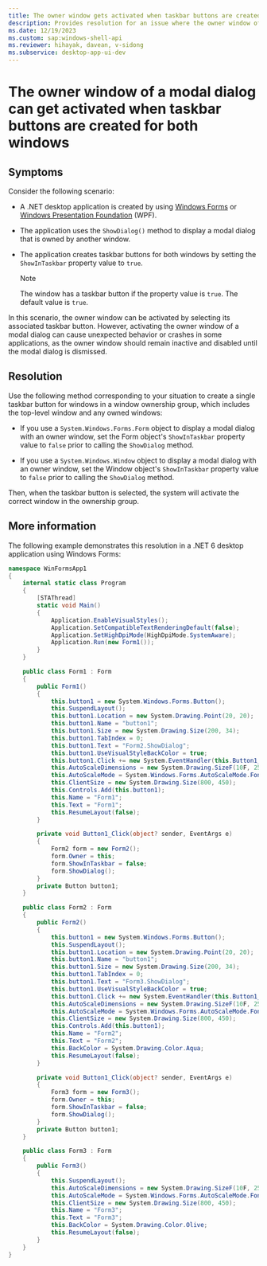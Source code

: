 ```yaml
---
title: The owner window gets activated when taskbar buttons are created
description: Provides resolution for an issue where the owner window of a modal dialog can get activated when taskbar buttons are created for both windows.
ms.date: 12/19/2023
ms.custom: sap:windows-shell-api
ms.reviewer: hihayak, davean, v-sidong
ms.subservice: desktop-app-ui-dev
---
```


# The owner window of a modal dialog can get activated when taskbar buttons are created for both windows

## Symptoms

Consider the following scenario:

- A .NET desktop application is created by using [Windows Forms](/dotnet/desktop/winforms/overview/) or [Windows Presentation Foundation](/dotnet/desktop/wpf/overview/) (WPF).

- The application uses the `ShowDialog()` method to display a modal dialog that is owned by another window.

- The application creates taskbar buttons for both windows by setting the `ShowInTaskbar` property value to `true`.

    > [!NOTE]
    > The window has a taskbar button if the property value is `true`. The default value is `true`.

In this scenario, the owner window can be activated by selecting its associated taskbar button. However, activating the owner window of a modal dialog can cause unexpected behavior or crashes in some applications, as the owner window should remain inactive and disabled until the modal dialog is dismissed.

## Resolution

Use the following method corresponding to your situation to create a single taskbar button for windows in a window ownership group, which includes the top-level window and any owned windows:

- If you use a `System.Windows.Forms.Form` object to display a modal dialog with an owner window, set the Form object's `ShowInTaskbar` property value to `false` prior to calling the `ShowDialog` method.

- If you use a `System.Windows.Window` object to display a modal dialog with an owner window, set the Window object's `ShowInTaskbar` property value to `false` prior to calling the `ShowDialog` method.

Then, when the taskbar button is selected, the system will activate the correct window in the ownership group.

## More information

The following example demonstrates this resolution in a .NET 6 desktop application using Windows Forms:

```csharp
namespace WinFormsApp1
{
    internal static class Program
    {
        [STAThread]
        static void Main()
        {
            Application.EnableVisualStyles();
            Application.SetCompatibleTextRenderingDefault(false);
            Application.SetHighDpiMode(HighDpiMode.SystemAware);
            Application.Run(new Form1());
        }
    }

    public class Form1 : Form
    {
        public Form1()
        {
            this.button1 = new System.Windows.Forms.Button();
            this.SuspendLayout();
            this.button1.Location = new System.Drawing.Point(20, 20);
            this.button1.Name = "button1";
            this.button1.Size = new System.Drawing.Size(200, 34);
            this.button1.TabIndex = 0;
            this.button1.Text = "Form2.ShowDialog";
            this.button1.UseVisualStyleBackColor = true;
            this.button1.Click += new System.EventHandler(this.Button1_Click);
            this.AutoScaleDimensions = new System.Drawing.SizeF(10F, 25F);
            this.AutoScaleMode = System.Windows.Forms.AutoScaleMode.Font;
            this.ClientSize = new System.Drawing.Size(800, 450);
            this.Controls.Add(this.button1);
            this.Name = "Form1";
            this.Text = "Form1";
            this.ResumeLayout(false);
        }

        private void Button1_Click(object? sender, EventArgs e)
        {
            Form2 form = new Form2();
            form.Owner = this;
            form.ShowInTaskbar = false;
            form.ShowDialog();
        }
        private Button button1;
    }

    public class Form2 : Form
    {
        public Form2()
        {
            this.button1 = new System.Windows.Forms.Button();
            this.SuspendLayout();
            this.button1.Location = new System.Drawing.Point(20, 20);
            this.button1.Name = "button1";
            this.button1.Size = new System.Drawing.Size(200, 34);
            this.button1.TabIndex = 0;
            this.button1.Text = "Form3.ShowDialog";
            this.button1.UseVisualStyleBackColor = true;
            this.button1.Click += new System.EventHandler(this.Button1_Click);
            this.AutoScaleDimensions = new System.Drawing.SizeF(10F, 25F);
            this.AutoScaleMode = System.Windows.Forms.AutoScaleMode.Font;
            this.ClientSize = new System.Drawing.Size(800, 450);
            this.Controls.Add(this.button1);
            this.Name = "Form2";
            this.Text = "Form2";
            this.BackColor = System.Drawing.Color.Aqua;
            this.ResumeLayout(false);
        }

        private void Button1_Click(object? sender, EventArgs e)
        {
            Form3 form = new Form3();
            form.Owner = this;
            form.ShowInTaskbar = false;
            form.ShowDialog();
        }
        private Button button1;
    }

    public class Form3 : Form
    {
        public Form3()
        {
            this.SuspendLayout();
            this.AutoScaleDimensions = new System.Drawing.SizeF(10F, 25F);
            this.AutoScaleMode = System.Windows.Forms.AutoScaleMode.Font;
            this.ClientSize = new System.Drawing.Size(800, 450);
            this.Name = "Form3";
            this.Text = "Form3";
            this.BackColor = System.Drawing.Color.Olive;
            this.ResumeLayout(false);
        }
    }
}
```

